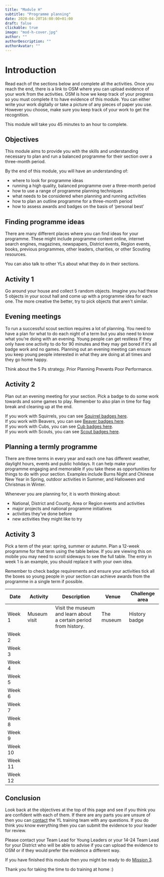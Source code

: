 ```yaml
---
title: "Module H"
subtitle: "Programme planning"
date: 2020-04-20T16:00:00+01:00
draft: false
clickable: true
image: "mod-h-cover.jpg"
author: ""
authorDescription: ""
authorAvatar: ""
---
```


# Introduction

Read each of the sections below and complete all the activities. Once you reach the end, there is a link to OSM where you can upload evidence of your work from the activities. OSM is how we keep track of your progress so you must complete it to have evidence of this module. You can either write your work digitally or take a picture of any pieces of paper you use. However you choose, make sure you keep track of your work to get the recognition.

This module will take you 45 minutes to an hour to complete.

## Objectives

This module aims to provide you with the skills and understanding necessary to plan and run a balanced programme for their section over a three-month period.

By the end of this module, you will have an understanding of:

- where to look for programme ideas
- running a high quality, balanced programme over a three-month period
- how to use a range of programme planning techniques
- what needs to be considered when planning and running activities
- how to plan an outline programme for a three-month period
- how to assess awards and badges on the basis of ‘personal best’

## Finding programme ideas

There are many different places where you can find ideas for your programme. These might include programme content online, internet search engines, magazines, newspapers, District events, Region events, books, previous programmes, other leaders, charities, or other Scouting resources.

You can also talk to other YLs about what they do in their sections.

## Activity 1

Go around your house and collect 5 random objects. Imagine you had these 5 objects in your scout hall and come up with a programme idea for each one. The more creative the better, try to pick objects that aren't similar.

## Evening meetings

To run a successful scout section requires a lot of planning. You need to have a plan for what to do each night of a term but you also need to know what you're doing with an evening. Young people can get restless if they only have one activity to do for 90 minutes and they may get bored if it's all badge work and no games. Planning out an evening meeting can ensure you keep young people interested in what they are doing at all times and they go home happy.

Think about the 5 Ps strategy. Prior Planning Prevents Poor Performance.

## Activity 2

Plan out an evening meeting for your section. Pick a badge to do some work towards and some games to play. Remember to also plan in time for flag break and cleaning up at the end.

If you work with Squirrels, you can see [Squirrel badges here](https://www.scouts.org.uk/squirrels/activity-badges/).  
If you work with Beavers, you can see [Beaver badges here](https://www.scouts.org.uk/beavers/activity-badges/).  
If you work with Cubs, you can see [Cub badges here](https://www.scouts.org.uk/cubs/activity-badges/).  
If you work with Scouts, you can see [Scout badges here](https://www.scouts.org.uk/scouts/activity-badges/).

## Planning a termly programme

There are three terms in every year and each one has different weather, daylight hours, events and public holidays. It can help make your programme engaging and memorable if you take these as opportunities for things to do with your section. Examples include Burns Night and Chinese New Year in Spring, outdoor activities in Summer, and Halloween and Christmas in Winter.

Whenever you are planning for, it is worth thinking about:

- National, District and County, Area or Region events and activities
- major projects and national programme initiatives
- activities they’ve done before
- new activities they might like to try

## Activity 3

Pick a term of the year: spring, summer or autumn. Plan a 12-week programme for that term using the table below. If you are viewing this on mobile you may need to scroll sideways to see the full table. The entry in week 1 is an example, you should replace it with your own idea.

Remember to check badge requirements and ensure your activities tick all the boxes so young people in your section can achieve awards from the programme in a single term if possible.

| Date    | Activity     | Description                                                         | Venue      | Challenge area |
| ------- | ------------ | ------------------------------------------------------------------- | ---------- | -------------- |
| Week 1  | Museum visit | Visit the museum and learn about <br>a certain period from history. | The museum | History badge  |
| Week 2  |              |                                                                     |            |                |
| Week 3  |              |                                                                     |            |                |
| Week 4  |              |                                                                     |            |                |
| Week 5  |              |                                                                     |            |                |
| Week 6  |              |                                                                     |            |                |
| Week 7  |              |                                                                     |            |                |
| Week 8  |              |                                                                     |            |                |
| Week 9  |              |                                                                     |            |                |
| Week 10 |              |                                                                     |            |                |
| Week 11 |              |                                                                     |            |                |
| Week 12 |              |                                                                     |            |                |

## Conclusion

Look back at the objectives at the top of this page and see if you think you are confident with each of them. If there are any parts you are unsure of then you can [contact](/contact) the YL training team with any questions. If you do think you know everything then you can submit the evidence to your leader for review.

Please contact your Team Lead for Young Leaders or your 14-24 Team Lead for your District who will be able to advise if you can upload the evidence to OSM or if they would prefer the evidence a different way.

If you have finished this module then you might be ready to do [Mission 3](/mission-3).

Thank you for taking the time to do training at home :)
